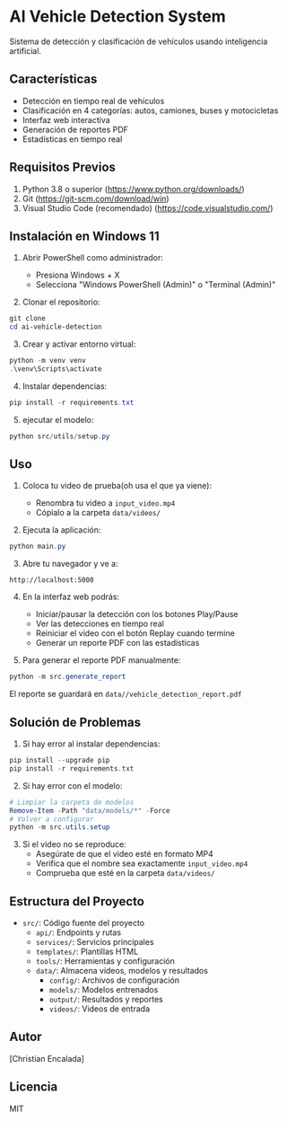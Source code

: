 # AI Vehicle Detection System

Sistema de detección y clasificación de vehículos usando inteligencia artificial.

## Características
- Detección en tiempo real de vehículos
- Clasificación en 4 categorías: autos, camiones, buses y motocicletas
- Interfaz web interactiva
- Generación de reportes PDF
- Estadísticas en tiempo real

## Requisitos Previos
1. Python 3.8 o superior (https://www.python.org/downloads/)
2. Git (https://git-scm.com/download/win)
3. Visual Studio Code (recomendado) (https://code.visualstudio.com/)

## Instalación en Windows 11

1. Abrir PowerShell como administrador:
   - Presiona Windows + X
   - Selecciona "Windows PowerShell (Admin)" o "Terminal (Admin)"

2. Clonar el repositorio:
```powershell
git clone 
cd ai-vehicle-detection
```

3. Crear y activar entorno virtual:
```powershell
python -m venv venv
.\venv\Scripts\activate
```

4. Instalar dependencias:
```powershell
pip install -r requirements.txt
```

5. ejecutar el modelo:
```powershell
python src/utils/setup.py
```

## Uso

1. Coloca tu video de prueba(oh usa el que ya viene):
   - Renombra tu video a `input_video.mp4`
   - Cópialo a la carpeta `data/videos/`

2. Ejecuta la aplicación:
```powershell
python main.py
```

3. Abre tu navegador y ve a:
```
http://localhost:5000
```

4. En la interfaz web podrás:
   - Iniciar/pausar la detección con los botones Play/Pause
   - Ver las detecciones en tiempo real
   - Reiniciar el video con el botón Replay cuando termine
   - Generar un reporte PDF con las estadísticas

5. Para generar el reporte PDF manualmente:
```powershell
python -m src.generate_report
```
   El reporte se guardará en `data//vehicle_detection_report.pdf`

## Solución de Problemas

1. Si hay error al instalar dependencias:
```powershell
pip install --upgrade pip
pip install -r requirements.txt
```

2. Si hay error con el modelo:
```powershell
# Limpiar la carpeta de modelos
Remove-Item -Path "data/models/*" -Force
# Volver a configurar
python -m src.utils.setup
```

3. Si el video no se reproduce:
   - Asegúrate de que el video esté en formato MP4
   - Verifica que el nombre sea exactamente `input_video.mp4`
   - Comprueba que esté en la carpeta `data/videos/`

## Estructura del Proyecto
- `src/`: Código fuente del proyecto
  - `api/`: Endpoints y rutas
  - `services/`: Servicios principales
  - `templates/`: Plantillas HTML
  - `tools/`: Herramientas y configuración
  - `data/`: Almacena videos, modelos y resultados
    - `config/`: Archivos de configuración
    - `models/`: Modelos entrenados
    - `output/`: Resultados y reportes
    - `videos/`: Videos de entrada

## Autor
[Christian Encalada]

## Licencia
MIT
